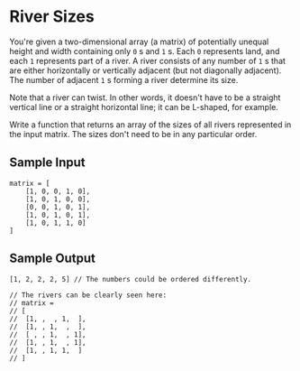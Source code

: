 # River Sizes

You're given a two-dimensional array (a matrix) of potentially unequal height and width 
containing only ```0``` s and ```1``` s. Each ```0``` represents land, and each ```1```
represents part of a river. A river consists of any number of ```1``` s that are either
horizontally or vertically adjacent (but not diagonally adjacent). The number of adjacent 
```1``` s forming a river determine its size.

Note that a river can twist. In other words, it doesn't have to be a straight vertical line 
or a straight horizontal line; it can be L-shaped, for example.

Write a function that returns an array of the sizes of all rivers represented in the input matrix. 
The sizes don't need to be in any particular order.

## Sample Input
```
matrix = [
    [1, 0, 0, 1, 0],
    [1, 0, 1, 0, 0],
    [0, 0, 1, 0, 1],
    [1, 0, 1, 0, 1],
    [1, 0, 1, 1, 0]
]
```

## Sample Output
```
[1, 2, 2, 2, 5] // The numbers could be ordered differently.

// The rivers can be clearly seen here:
// matrix = 
// [
//  [1, ,  , 1,  ],
//  [1, , 1,  ,  ],
//  [ , , 1,  , 1],
//  [1, , 1,  , 1],
//  [1, , 1, 1,  ]
// ]
```